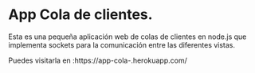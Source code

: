 # App Cola de clientes.

Esta es una pequeña aplicación web de colas de clientes en node.js
que implementa sockets para la comunicación entre las diferentes vistas.


Puedes visitarla en :https://app-cola-.herokuapp.com/


